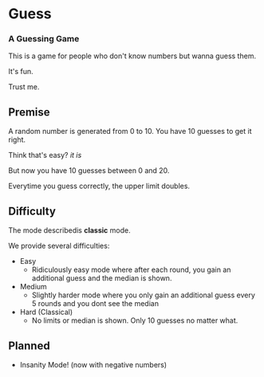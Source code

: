 # Guess

### A Guessing Game

This is a game for people who don't know numbers but wanna guess them.

It's fun.

Trust me.

## Premise

A random number is generated from 0 to 10.
You have 10 guesses to get it right.

Think that's easy?
*it is*

But now you have 10 guesses between 0 and 20.

Everytime you guess correctly, the upper limit doubles.

## Difficulty

The mode describedis **classic** mode.

We provide several difficulties:
* Easy
    - Ridiculously easy mode where after each round, you gain an additional guess and the median is shown.
* Medium
    - Slightly harder mode where you only gain an additional guess every 5 rounds and you dont see the median
* Hard (Classical)
    - No limits or median is shown. Only 10 guesses no matter what.

## Planned

* Insanity Mode! (now with negative numbers)
